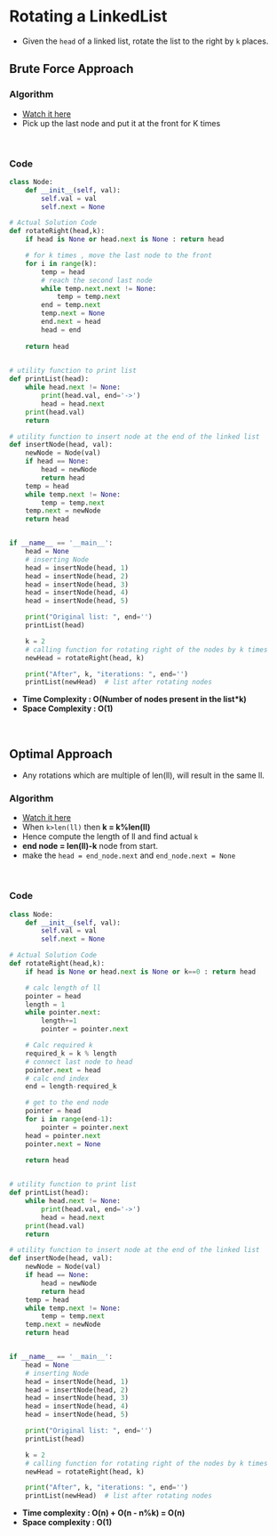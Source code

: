 # Rotating a LinkedList 

- Given the `head` of a linked list, rotate the list to the right by `k` places.

## Brute Force Approach 

### Algorithm 

- [Watch it here](https://youtu.be/9VPm6nEbVPA?si=6RHC9n1XuJeVChvr&t=92)
- Pick up the last node and put it at the front for K times 

<br>

### Code 

```python
class Node:
    def __init__(self, val):
        self.val = val
        self.next = None

# Actual Solution Code 
def rotateRight(head,k):
    if head is None or head.next is None : return head

    # for k times , move the last node to the front
    for i in range(k):
        temp = head
        # reach the second last node
        while temp.next.next != None:
            temp = temp.next
        end = temp.next
        temp.next = None
        end.next = head 
        head = end
    
    return head
    

# utility function to print list
def printList(head):
    while head.next != None:
        print(head.val, end='->')
        head = head.next
    print(head.val)
    return

# utility function to insert node at the end of the linked list
def insertNode(head, val):
    newNode = Node(val)
    if head == None:
        head = newNode
        return head
    temp = head
    while temp.next != None:
        temp = temp.next
    temp.next = newNode
    return head


if __name__ == '__main__':
    head = None
    # inserting Node
    head = insertNode(head, 1)
    head = insertNode(head, 2)
    head = insertNode(head, 3)
    head = insertNode(head, 4)
    head = insertNode(head, 5)

    print("Original list: ", end='')
    printList(head)

    k = 2
    # calling function for rotating right of the nodes by k times
    newHead = rotateRight(head, k)

    print("After", k, "iterations: ", end='')
    printList(newHead)  # list after rotating nodes
```
- **Time Complexity : O(Number of nodes present in the list*k)**
- **Space Complexity : O(1)**

<br>

## Optimal Approach 

- Any rotations which are multiple of len(ll), will result in the same ll.

### Algorithm 

- [Watch it here](https://youtu.be/9VPm6nEbVPA?si=clWNeSEngNHGXbFa&t=242)
- When `k>len(ll)` then **k = k%len(ll)**
- Hence compute the length of ll and find actual `k`
- **end node = len(ll)-k** node from start.
- make the `head = end_node.next` and `end_node.next = None`

<br>

### Code

```python 
class Node:
    def __init__(self, val):
        self.val = val
        self.next = None

# Actual Solution Code 
def rotateRight(head,k):
    if head is None or head.next is None or k==0 : return head

    # calc length of ll
    pointer = head
    length = 1
    while pointer.next:
        length+=1
        pointer = pointer.next

    # Calc required k
    required_k = k % length
    # connect last node to head 
    pointer.next = head 
    # calc end index
    end = length-required_k

    # get to the end node
    pointer = head 
    for i in range(end-1):
        pointer = pointer.next
    head = pointer.next
    pointer.next = None

    return head
    

# utility function to print list
def printList(head):
    while head.next != None:
        print(head.val, end='->')
        head = head.next
    print(head.val)
    return

# utility function to insert node at the end of the linked list
def insertNode(head, val):
    newNode = Node(val)
    if head == None:
        head = newNode
        return head
    temp = head
    while temp.next != None:
        temp = temp.next
    temp.next = newNode
    return head


if __name__ == '__main__':
    head = None
    # inserting Node
    head = insertNode(head, 1)
    head = insertNode(head, 2)
    head = insertNode(head, 3)
    head = insertNode(head, 4)
    head = insertNode(head, 5)

    print("Original list: ", end='')
    printList(head)

    k = 2
    # calling function for rotating right of the nodes by k times
    newHead = rotateRight(head, k)

    print("After", k, "iterations: ", end='')
    printList(newHead)  # list after rotating nodes
```
- **Time complexity : O(n) + O(n - n%k) = O(n)**
- **Space complexity : O(1)**